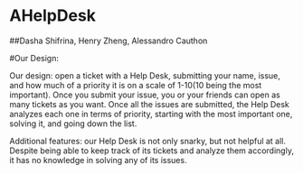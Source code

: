 # AHelpDesk

##Dasha Shifrina, Henry Zheng, Alessandro Cauthon

#Our Design:

Our design: open a ticket with a Help Desk, submitting your name, issue, and how much of a priority it is on a scale of 1-10(10 being the most important). Once you submit your issue, you or your friends can open as many tickets as you want. Once all the issues are submitted, the Help Desk analyzes each one in terms of priority, starting with the most important one, solving it, and going down the list.

Additional features: our Help Desk is not only snarky, but not helpful at all. Despite being able to keep track of its tickets and analyze them accordingly, it has no knowledge in solving any of its issues. 